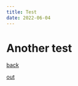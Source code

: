 ```yaml
---
title: Test
date: 2022-06-04
---
```


# Another test

[back](/posts)

[out](https://twitter.com/cjav_dev)

